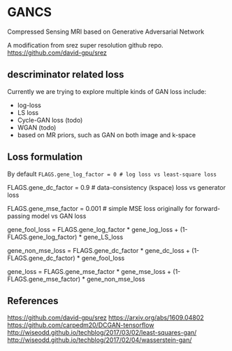 # GANCS
Compressed Sensing MRI based on Generative Adversarial Network 

A modification from srez super resolution github repo. https://github.com/david-gpu/srez

## descriminator related loss
Currently we are trying to explore multiple kinds of GAN loss include:
* log-loss
* LS loss
* Cycle-GAN loss (todo)
* WGAN (todo)
* based on MR priors, such as GAN on both image and k-space

## Loss formulation
By default
`FLAGS.gene_log_factor = 0 # log loss vs least-square loss`

FLAGS.gene_dc_factor = 0.9 # data-consistency (kspace) loss vs generator loss

FLAGS.gene_mse_factor = 0.001 # simple MSE loss originally for forward-passing model vs GAN loss

gene_fool_loss = FLAGS.gene_log_factor * gene_log_loss + (1-FLAGS.gene_log_factor) * gene_LS_loss

gene_non_mse_loss = FLAGS.gene_dc_factor * gene_dc_loss + (1-FLAGS.gene_dc_factor) * gene_fool_loss

gene_loss = FLAGS.gene_mse_factor * gene_mse_loss + (1- FLAGS.gene_mse_factor) * gene_non_mse_loss

## References
https://github.com/david-gpu/srez
https://arxiv.org/abs/1609.04802
https://github.com/carpedm20/DCGAN-tensorflow
http://wiseodd.github.io/techblog/2017/03/02/least-squares-gan/
http://wiseodd.github.io/techblog/2017/02/04/wasserstein-gan/

